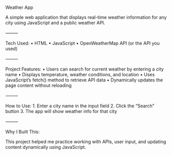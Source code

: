 Weather App

A simple web application that displays real-time weather information for any city using JavaScript and a public weather API.

⸻

Tech Used:
	•	HTML
	•	JavaScript
	•	OpenWeatherMap API (or the API you used)

⸻

Project Features:
	•	Users can search for current weather by entering a city name
	•	Displays temperature, weather conditions, and location
	•	Uses JavaScript’s fetch() method to retrieve API data
	•	Dynamically updates the page content without reloading

⸻

How to Use:
	1.	Enter a city name in the input field
	2.	Click the “Search” button
	3.	The app will show weather info for that city

⸻

Why I Built This:

This project helped me practice working with APIs, user input, and updating content dynamically using JavaScript.
